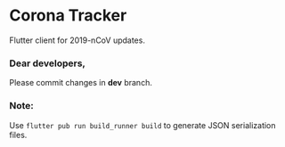 # Corona Tracker
Flutter client for 2019-nCoV updates.

### Dear developers,
Please commit changes in **dev** branch.

### Note:
Use  ```flutter pub run build_runner build``` to generate JSON serialization files. 

